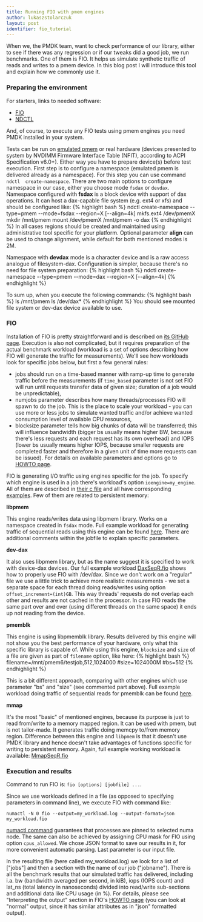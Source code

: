 ```yaml
---
title: Running FIO with pmem engines
author: lukaszstolarczuk
layout: post
identifier: fio_tutorial
---
```

When we, the PMDK team, want to check performance of our library, either to see
if there was any regression or if our tweaks did a good job, we run benchmarks.
One of them is FIO. It helps us simulate synthetic traffic of reads and writes
to a pmem device. In this blog post I will introduce this tool and explain how
we commonly use it.

### Preparing the environment
For starters, links to needed software:
* [FIO][1fioLink]
* [NDCTL][ndctlLnk]

And, of course, to execute any FIO tests using pmem engines you need PMDK
installed in your system.

Tests can be run on [emulated pmem][13rde117] or real hardware (devices 
presented to system by NVDIMM Firmware Interface Table (NFIT), according to ACPI 
Specification v6.0+). Either way you have to prepare device(s) before test 
execution. First step is to configure a namespace (emulated pmem is delivered 
already as a namespace). For this step you can use command `ndctl 
create-namespace`. There are two main options to configure namespace in our 
case, either you choose mode `fsdax` or `devdax`. Namespace configured with 
**fsdax** is a block device with support of dax operations. It can host a 
dax-capable file system (e.g. ext4 or xfs) and should be configured like:
{% highlight bash %}
ndctl create-namespace --type=pmem --mode=fsdax --region=X [--align=4k]
mkfs.ext4 /dev/pmemX
mkdir /mnt/pmem
mount /dev/pmemX /mnt/pmem -o dax
{% endhighlight %}
In all cases regions should be created and maintained using administrative tool
specific for your platform. Optional parameter **align** can be used to change
alignment, while default for both mentioned modes is 2M.

Namespace with **devdax** mode is a character device and is a raw access
analogue of filesystem-dax. Configuration is simpler, because there's no need
for file system preparation:
{% highlight bash %}
ndctl create-namespace --type=pmem --mode=dax --region=X [--align=4k]
{% endhighlight %}

To sum up, when you execute the following commands:
{% highlight bash %}
ls /mnt/pmem
ls /dev/dax*
{% endhighlight %}
You should see mounted file system or dev-dax device available to use.

### FIO
Installation of FIO is pretty straightforward and is described on [its 
GitHub page][1fioLink]. Execution is also not complicated, but it 
requires preparation of the actual benchmark workload (workload is a set 
of options describing how FIO will generate the traffic for 
measurements). We'll see how workloads look for specific jobs below, but 
first a few general rules:
* jobs should run on a time-based manner with ramp-up time to generate traffic
before the measurements (if `time_based` parameter is not set FIO will run until
requests transfer data of given size; duration of a job would be unpredictable),
* numjobs parameter describes how many threads/processes FIO will spawn to do
the job. This is the place to scale your workload - you can use more or less
jobs to simulate wanted traffic and/or achieve wanted consumption level of
available CPU resources,
* blocksize parameter tells how big chunks of data will be transferred; this
will influence bandwidth (bigger bs usually means higher BW, because there's
less requests and each request has its own overhead) and IOPS (lower bs usually
means higher IOPS, because smaller requests are completed faster and therefore
in a given unit of time more requests can be issued).
For details on available parameters and options go to [HOWTO page][191te3w1].

FIO is generating I/O traffic using engines specific for the job. To specify
which engine is used in a job there's workload's option `ioengine=my_engine`.
All of them are described in [their c file][44ku0112] and all have corresponding
[examples][55ku0123]. Few of them are related to persistent memory:

**libpmem**

This engine reads/writes data using libpmem library. Works on a namespace
created in `fsdax` mode. Full example workload for generating traffic of
sequential reads using this engine can be found [here][fiolibPM]. There are
additional comments within the jobfile to explain specific parameters.

**dev-dax**

It also uses libpmem library, but as the name suggest it is specified to work
with device-dax devices. Our full example workload [DaxSeqR.fio][fiodevDX]
shows how to properly use FIO with /dev/dax. Since we don't work on a "regular"
file we use a little trick to achieve more realistic measurements - we set a
separate space for each thread doing reads/writes using option
`offset_increment=(int)GB`. This way threads' requests do not overlap each
other and results are not cached in the processor. In case FIO reads the same
part over and over (using different threads on the same space) it ends up not
reading from the device.

**pmemblk**

This engine is using libpmemblk library. Results delivered by this engine will
not show you the best performance of your hardware, only what this specific
library is capable of. While using this engine, `blocksize` and
`size` of a file are given as part of `filename` option, like here:
{% highlight bash %}
filename=/mnt/pmem6/testjob,512,1024000
#size=1024000M
#bs=512
{% endhighlight %}

This is a bit different approach, comparing with other engines which use
parameter "bs" and "size" (see commented part above). Full example workload
doing traffic of sequential reads for pmemblk can be found [here][fioPMblk].

**mmap**

It's the most "basic" of mentioned engines, because its purpose is just to read
from/write to a memory mapped region. It can be used with pmem, but is not
tailor-made. It generates traffic doing memcpy to/from memory region. Difference
between this engine and `libpmem` is that it doesn't use PMDK library and hence
doesn't take advantages of functions specific for writing to persistent memory.
Again, full example working workload is available: [MmapSeqR.fio][fioMMap1]

### Execution and results
Command to run FIO is: `fio [options] [jobfile] ...`.

Since we use workloads defined in a file (as opposed to specifying parameters
in command line), we execute FIO with command like:

`numactl -N 0 fio --output=my_workload.log --output-format=json my_workload.fio`

[numactl command][nctl1234] guarantees that processes are pinned to selected 
numa node. The same can also be achieved by assigning CPU mask for FIO using 
option `cpus_allowed`. We chose JSON format to save our results in 
it, for more convenient automatic parsing. Last parameter is our input file.

In the resulting file (here called my_workload.log) we look for a list 
of ["jobs"] and then a section with the name of our job ("jobname"). 
There is all the benchmark results that our simulated traffic has 
delivered, including i.a. bw (bandwidth averaged per second, in kiB), 
iops (IOPS count) and lat_ns (total latency in nanoseconds) divided into 
read/write sub-sections and additional data like CPU usage (in %). For 
details, please see "Interpreting the output" section in FIO's [HOWTO 
page][191te3w2] (you can look at "normal" output, since it has similar 
attributes as in "json" formatted output).


[1fioLink]: https://github.com/axboe/fio
[ndctlLnk]: https://github.com/pmem/ndctl
[13rde117]: http://pmem.io/2016/02/22/pm-emulation.html
[191te3w1]: https://github.com/axboe/fio/blob/master/HOWTO
[191te3w2]: https://github.com/axboe/fio/blob/master/HOWTO#L3292
[44ku0112]: https://github.com/axboe/fio/tree/master/engines
[55ku0123]: https://github.com/axboe/fio/tree/master/examples
[nctl1234]: https://linux.die.net/man/8/numactl
[fiolibPM]: http://pmem.io/assets/LibpmemSeqR.fio
[fiodevDX]: http://pmem.io/assets/DaxSeqR.fio
[fioPMblk]: http://pmem.io/assets/PmemblkSeqR.fio
[fioMMap1]: http://pmem.io/assets/MmapSeqR.fio
